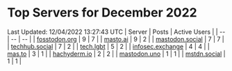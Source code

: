 # Top Servers for December 2022
Last Updated: 12/04/2022 13:27:43 UTC
| Server | Posts | Active Users |
| -- | -- | -- |
| [fosstodon.org](https://fosstodon.org/tags/PowerShell) | 9 | 7 |
| [masto.ai](https://masto.ai/tags/PowerShell) | 9 | 2 |
| [mastodon.social](https://mastodon.social/tags/PowerShell) | 7 | 7 |
| [techhub.social](https://techhub.social/tags/PowerShell) | 7 | 2 |
| [tech.lgbt](https://tech.lgbt/tags/PowerShell) | 5 | 2 |
| [infosec.exchange](https://infosec.exchange/tags/PowerShell) | 4 | 4 |
| [mas.to](https://mas.to/tags/PowerShell) | 3 | 1 |
| [hachyderm.io](https://hachyderm.io/tags/PowerShell) | 2 | 2 |
| [mastodon.uno](https://mastodon.uno/tags/PowerShell) | 1 | 1 |
| [mstdn.social](https://mstdn.social/tags/PowerShell) | 1 | 1 |
